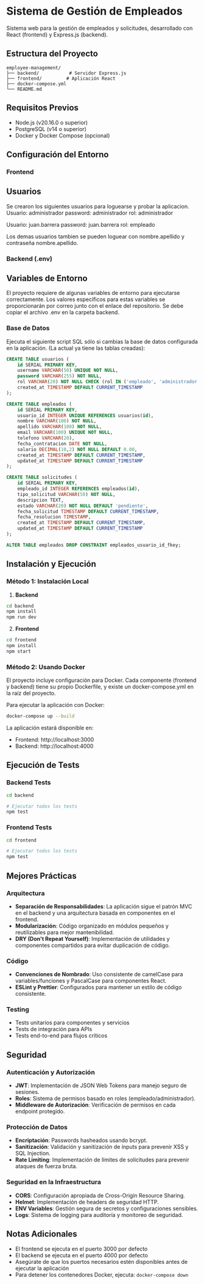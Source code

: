 # Sistema de Gestión de Empleados

Sistema web para la gestión de empleados y solicitudes, desarrollado con React (frontend) y Express.js (backend).

## Estructura del Proyecto

```
employee-management/
├── backend/           # Servidor Express.js
├── frontend/         # Aplicación React
├── docker-compose.yml
└── README.md
```

## Requisitos Previos

- Node.js (v20.16.0 o superior)
- PostgreSQL (v14 o superior)
- Docker y Docker Compose (opcional)

## Configuración del Entorno

### Frontend
## Usuarios
Se crearon los siguientes usuarios para loguearse y probar la aplicacion.
Usuario: administrador
password: administrador
rol: administrador

Usuario: juan.barrera
password: juan.barrera
rol: empleado

Los demas usuarios tambien se pueden loguear con nombre.apellido y contraseña nombre.apellido.

### Backend (.env)
## Variables de Entorno

El proyecto requiere de algunas variables de entorno para ejecutarse correctamente.
Los valores específicos para estas variables se proporcionarán por correo junto con el enlace del repositorio.
Se debe copiar el archivo .env en la carpeta backend.

### Base de Datos

Ejecuta el siguiente script SQL sólo si cambias la base de datos configurada en la aplicación. 
(La actual ya tiene las tablas creadas):

```sql
CREATE TABLE usuarios (
    id SERIAL PRIMARY KEY,
    username VARCHAR(50) UNIQUE NOT NULL,
    password VARCHAR(255) NOT NULL,
    rol VARCHAR(20) NOT NULL CHECK (rol IN ('empleado', 'administrador')),
    created_at TIMESTAMP DEFAULT CURRENT_TIMESTAMP
);

CREATE TABLE empleados (
    id SERIAL PRIMARY KEY,
    usuario_id INTEGER UNIQUE REFERENCES usuarios(id),
    nombre VARCHAR(100) NOT NULL,
    apellido VARCHAR(100) NOT NULL,
    email VARCHAR(100) UNIQUE NOT NULL,
    telefono VARCHAR(20),
    fecha_contratacion DATE NOT NULL,
    salario DECIMAL(10,2) NOT NULL DEFAULT 0.00,
    created_at TIMESTAMP DEFAULT CURRENT_TIMESTAMP,
    updated_at TIMESTAMP DEFAULT CURRENT_TIMESTAMP
);

CREATE TABLE solicitudes (
    id SERIAL PRIMARY KEY,
    empleado_id INTEGER REFERENCES empleados(id),
    tipo_solicitud VARCHAR(50) NOT NULL,
    descripcion TEXT,
    estado VARCHAR(20) NOT NULL DEFAULT 'pendiente',
    fecha_solicitud TIMESTAMP DEFAULT CURRENT_TIMESTAMP,
    fecha_resolucion TIMESTAMP,
    created_at TIMESTAMP DEFAULT CURRENT_TIMESTAMP,
    updated_at TIMESTAMP DEFAULT CURRENT_TIMESTAMP
);

ALTER TABLE empleados DROP CONSTRAINT empleados_usuario_id_fkey;
```

## Instalación y Ejecución

### Método 1: Instalación Local

1. **Backend**
```bash
cd backend
npm install
npm run dev
```

2. **Frontend**
```bash
cd frontend
npm install
npm start
```

### Método 2: Usando Docker

El proyecto incluye configuración para Docker. Cada componente (frontend y backend) tiene su propio Dockerfile, y existe un docker-compose.yml en la raíz del proyecto.

Para ejecutar la aplicación con Docker:

```bash
docker-compose up --build
```

La aplicación estará disponible en:
- Frontend: http://localhost:3000
- Backend: http://localhost:4000

## Ejecución de Tests

### Backend Tests
```bash
cd backend

# Ejecutar todos los tests
npm test

```

### Frontend Tests
```bash
cd frontend

# Ejecutar todos los tests
npm test

```

## Mejores Prácticas

### Arquitectura
- **Separación de Responsabilidades**: La aplicación sigue el patrón MVC en el backend y una arquitectura basada en componentes en el frontend.
- **Modularización**: Código organizado en módulos pequeños y reutilizables para mejor mantenibilidad.
- **DRY (Don't Repeat Yourself)**: Implementación de utilidades y componentes compartidos para evitar duplicación de código.

### Código
- **Convenciones de Nombrado**: Uso consistente de camelCase para variables/funciones y PascalCase para componentes React.
- **ESLint y Prettier**: Configurados para mantener un estilo de código consistente.

### Testing
- Tests unitarios para componentes y servicios
- Tests de integración para APIs
- Tests end-to-end para flujos críticos

## Seguridad

### Autenticación y Autorización
- **JWT**: Implementación de JSON Web Tokens para manejo seguro de sesiones.
- **Roles**: Sistema de permisos basado en roles (empleado/administrador).
- **Middleware de Autorización**: Verificación de permisos en cada endpoint protegido.

### Protección de Datos
- **Encriptación**: Passwords hasheados usando bcrypt.
- **Sanitización**: Validación y sanitización de inputs para prevenir XSS y SQL Injection.
- **Rate Limiting**: Implementación de límites de solicitudes para prevenir ataques de fuerza bruta.

### Seguridad en la Infraestructura
- **CORS**: Configuración apropiada de Cross-Origin Resource Sharing.
- **Helmet**: Implementación de headers de seguridad HTTP.
- **ENV Variables**: Gestión segura de secretos y configuraciones sensibles.
- **Logs**: Sistema de logging para auditoría y monitoreo de seguridad.

## Notas Adicionales

- El frontend se ejecuta en el puerto 3000 por defecto
- El backend se ejecuta en el puerto 4000 por defecto
- Asegúrate de que los puertos necesarios estén disponibles antes de ejecutar la aplicación
- Para detener los contenedores Docker, ejecuta: `docker-compose down`